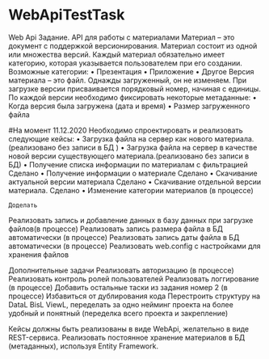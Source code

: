 # WebApiTestTask

Web Api
Задание. API для работы с материалами
Материал – это документ с поддержкой версионирования. Материал состоит из одной или множества версий. Каждый материал обязательно имеет категорию, которая указывается пользователем при его создании. Возможные категории:
•	Презентация
•	Приложение
•	Другое
Версия материала – это файл. Однажды загруженный, он не изменяем. При загрузке версии присваивается порядковый номер, начиная с единицы. По каждой версии необходимо фиксировать некоторые метаданные:
•	Когда версия была загружена (дата и время)
•	Размер загруженного файла

#На момент 11.12.2020 
Необходимо спроектировать и реализовать следующие кейсы:
    • Загрузка файла на сервер как нового материала.(реализовано без записи в БД )
    • Загрузка файла на сервер в качестве новой версии существующего материала.(реализовано без записи в БД)
    • Получение списка информации по материалам с фильтрацией Сделано
    • Получение информации о материале Сделано
    • Скачивание актуальной версии материала Сделано
    • Скачивание отдельной версии материала. Сделано
    • Изменение категории материалов (в процессе)

	Доделать
Реализовать запись и добавление данных в базу данных при загрузке файлов(в процессе)
Реализовать запись размера файла в БД автоматически (в процессе)
Реализовать запись даты файла в БД автоматически (в процессе)
Реализовать  web.config с настройками для хранения файлов

Дополнительные задачи
Реализовать авторизацию (в процессе)
Реализовать контроль ролей пользователей
Реализовать логгирование (в процессе)
Добавить остальные таски из задания номер 2 (в процессе)
Избавиться от дублирования кода
Перестроить структуру на DataL BisL ViewL, переделать за одно нейминг проекта на более удобный и понятный (переделка  всего проекта и закрепление)

Кейсы должны быть реализованы в виде WebApi, желательно в виде REST-сервиса.
Реализовать постоянное хранение материалов в БД (метаданных), используя Entity Framework.
